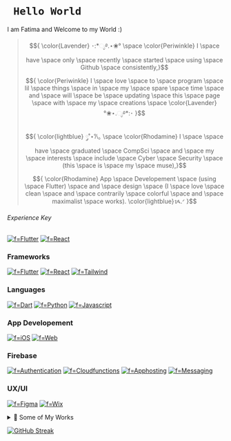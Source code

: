 # ```  Hello World  ```

I am Fatima and Welcome to my World :) 

> $${ \color{Lavender} ･:*ೃ࿔.⋆❀° \space \color{Periwinkle} I \space have \space only \space recently \space started \space using \space Github \space consistently,}$$
>
> $${ \color{Periwinkle} I \space love \space to \space program \space lil \space things \space in \space my \space spare \space time \space and \space will \space be \space updating \space this \space page \space with \space my \space creations \space \color{Lavender}°❀⋆.ೃ࿔*:･ }$$
> 
> $${ \color{lightblue}  ༘˚⋆𐙚｡ \space \color{Rhodamine} I \space \space have \space graduated \space CompSci \space and \space my \space interests \space include \space Cyber \space Security \space (this \space is \space my \space muse),}$$
> 
> $${ \color{Rhodamine} App \space Developement \space (using \space Flutter) \space and \space design \space (I \space love \space clean \space and \space contrarily \space colorful \space and \space maximalist \space works). \color{lightblue}ᝰ.ᐟ }$$

###### Experience Key
[![f=Flutter](https://img.shields.io/badge/★★★★★-FF69B4?style=for-the-badge)](https://github.com/fatima2003)
[![f=React](https://img.shields.io/badge/★★★☆☆-FFA9D4?style=for-the-badge)](https://github.com/fatima2003)


### Frameworks
[![f=Flutter](https://img.shields.io/badge/flutter-FF69B4?style=for-the-badge&logo=flutter)](https://github.com/fatima2003)
[![f=React](https://img.shields.io/badge/react-FFA9D4?style=for-the-badge&logo=react)](https://github.com/fatima2003)
[![f=Tailwind](https://img.shields.io/badge/tailwindcss-FFA9D4?style=for-the-badge&logo=tailwindcss)](https://github.com/fatima2003)

### Languages
[![f=Dart](https://img.shields.io/badge/dart-FF69B4?style=for-the-badge&logo=dart)](https://github.com/fatima2003)
[![f=Python](https://img.shields.io/badge/python-FF69B4?style=for-the-badge&logo=python)](https://github.com/fatima2003)
[![f=Javascript](https://img.shields.io/badge/javascript-FFA9D4?style=for-the-badge&logo=javascript)](https://github.com/fatima2003)

### App Developement
[![f=iOS](https://img.shields.io/badge/ios-FF69B4?style=for-the-badge&logo=ios)](https://github.com/fatima2003)
[![f=Web](https://img.shields.io/badge/web-FF69B4?style=for-the-badge&logo=internetcomputer)](https://github.com/fatima2003)

### Firebase
[![f=Authentication](https://img.shields.io/badge/authentication-FF69B4?style=for-the-badge&logo=firebase)](https://github.com/fatima2003)
[![f=Cloudfunctions](https://img.shields.io/badge/Cloudfunctions-FF69B4?style=for-the-badge&logo=firebase)](https://github.com/fatima2003)
[![f=Apphosting](https://img.shields.io/badge/Apphosting-FF69B4?style=for-the-badge&logo=firebase)](https://github.com/fatima2003)
[![f=Messaging](https://img.shields.io/badge/Messaging-FFA9D4?style=for-the-badge&logo=firebase)](https://github.com/fatima2003)

### UX/UI
[![f=Figma](https://img.shields.io/badge/figma-FF69B4?style=for-the-badge&logo=figma)](https://github.com/fatima2003)
[![f=Wix](https://img.shields.io/badge/wix-FFA9D4?style=for-the-badge&logo=wix)](https://github.com/fatima2003)

<details>
  <summary>🌟 Some of My Works</summary>
  <p align="center">
    
  ______________________________

  #### 🕌 Waqt: Prayer times for mosques in Harare
  *Displays salaah times for mosques in Harare.*
  [View Project](https://masjid2024-79d97.web.app)
  ______________________________

  #### 🍬 Kreckle Foods: A confectionery wholesaler
  *E-commerce platform for a confectionery wholesaler.*
  [Visit Website](https://www.krecklefoods.com)
  ______________________________
  #### 🎨 Draggable: A simple CSS animation tool
  *Create animations by dragging the cursor on the screen.*
  [View Project](https://draggablecss.vercel.app)
  ______________________________
  #### 🎨 Waqt Logo: Designed in Figma
  *A logo design created using Figma.*
  [View on Figma](https://www.figma.com/proto/jS63p8uYMBpUvObFxJu05b/Logo-Design?node-id=305-45&t=I9uQunrXf5tUoQyF-1)
  ______________________________
  #### 💼 My Portfolio: Created using Next.js
  *My personal portfolio showcasing my work and skills.*
  [View Portfolio](https://fatties-portfolio-84923n9j0-fatima2003s-projects.vercel.app)
  ______________________________
  </p>
</details>



[![GitHub Streak](https://streak-stats.demolab.com?user=fatima2003&exclude_days=Tue&fire=EB7BD5&background=45%2CDCFCFF%2CFFE1FC&stroke=EEA2DE&currStreakLabel=C668B4&excludeDaysLabel=EB8B8B&currStreakNum=68A3D3&sideNums=EB5196&sideLabels=68A3D3&dates=8089EB)](https://git.io/streak-stats)

